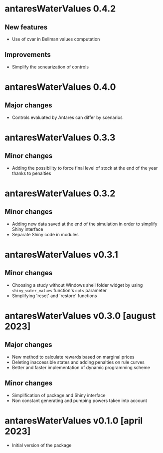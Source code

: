 # antaresWaterValues 0.4.2

## New features

* Use of cvar in Bellman values computation

## Improvements

* Simplify the scnearization of controls

# antaresWaterValues 0.4.0

## Major changes

* Controls evaluated by Antares can differ by scenarios

# antaresWaterValues 0.3.3

## Minor changes

* Adding the possibility to force final level of stock at the end of the year thanks to penalties

# antaresWaterValues 0.3.2

## Minor changes

* Adding new data saved at the end of the simulation in order to simplify Shiny interface
* Separate Shiny code in modules

# antaresWaterValues v0.3.1

## Minor changes

* Choosing a study without Windows shell folder widget by using `shiny_water_values` function's `opts` parameter 
* Simplifying 'reset' and 'restore' functions


# antaresWaterValues v0.3.0 [august 2023]

## Major changes

* New method to calculate rewards based on marginal prices
* Deleting inaccessible states and adding penalties on rule curves
* Better and faster implementation of dynamic programming scheme

## Minor changes

* Simplification of package and Shiny interface
* Non constant generating and pumping powers taken into account


# antaresWaterValues v0.1.0 [april 2023]

* Initial version of the package
